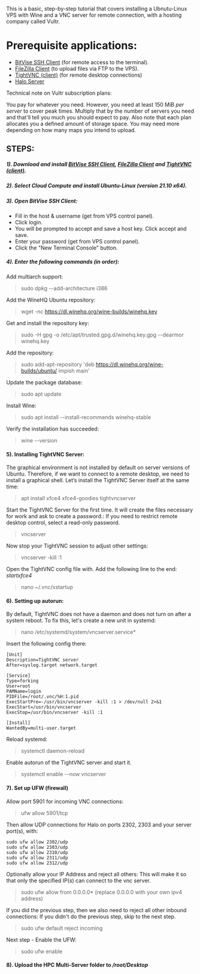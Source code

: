 This is a basic, step-by-step tutorial that covers installing a Ubnutu-Linux VPS with Wine and a VNC server for remote connection, with a hosting company called Vultr. 

# Prerequisite applications:
- [BitVise SSH Client](https://www.bitvise.com/ssh-client-download) (for remote access to the terminal).
- [FileZilla Client](https://filezilla-project.org/download.php?platform=win64) (to upload files via FTP to the VPS).
- [TightVNC (client)](https://www.tightvnc.com/download.php) (for remote desktop connections)
- [Halo Server](https://github.com/Chalwk77/HALO-SCRIPT-PROJECTS/releases/tag/v1.0.7-Multi-Server)

Technical note on Vultr subscription plans:

You pay for whatever you need. However, you need at least 150 MiB *per server* to cover peak times. Multiply that by the
number of servers you need and that'll tell you much you should expect to pay. Also note that each plan allocates you a
defined amount of storage space. You may need more depending on how many maps you intend to upload.

## STEPS:

##### 1). Download and install [BitVise SSH Client](https://www.bitvise.com/ssh-client-download), [FileZilla Client](https://filezilla-project.org/download.php?platform=win64) and [TightVNC (client)](https://www.tightvnc.com/download.php).

##### 2). Select Cloud Compute and install Ubuntu-Linux (version **21.10 x64**).

##### 3). Open BitVise SSH Client:

- Fill in the host & username (get from VPS control panel).
- Click login.
- You will be prompted to accept and save a host key. Click accept and save.
- Enter your password (get from VPS control panel).
- Click the "New Terminal Console" button.

##### 4). Enter the following commands (in order):

Add multiarch support:
> sudo dpkg --add-architecture i386

Add the WineHQ Ubuntu repository:
> wget -nc https://dl.winehq.org/wine-builds/winehq.key

Get and install the repository key:
> sudo -H gpg -o /etc/apt/trusted.gpg.d/winehq.key.gpg --dearmor winehq.key

Add the repository:
> sudo add-apt-repository 'deb https://dl.winehq.org/wine-builds/ubuntu/ impish main'

Update the package database:
> sudo apt update

Install Wine:
> sudo apt install --install-recommends winehq-stable

Verify the installation has succeeded:
> wine --version

#### 5). Installing TightVNC Server:

The graphical environment is not installed by default on server versions of Ubuntu. Therefore, if we want to connect to
a remote desktop, we need to install a graphical shell. Let’s install the TightVNC Server itself at the same time:
> apt install xfce4 xfce4-goodies tightvncserver

Start the TightVNC Server for the first time. It will create the files necessary for work and ask to create a password.:
If you need to restrict remote desktop control, select a read-only password.
> vncserver

Now stop your TightVNC session to adjust other settings:
> vncserver -kill :1

Open the TightVNC config file with. Add the following line to the end: *startxfce4*
> nano ~/.vnc/xstartup

#### 6). Setting up autorun:

By default, TightVNC does not have a daemon and does not turn on after a system reboot. To fix this, let's create a new
unit in systemd:
> nano /etc/systemd/system/vncserver.service*

Insert the following config there:

```
[Unit]
Description=TightVNC server
After=syslog.target network.target

[Service]
Type=forking
User=root
PAMName=login
PIDFile=/root/.vnc/%H:1.pid
ExecStartPre=-/usr/bin/vncserver -kill :1 > /dev/null 2>&1
ExecStart=/usr/bin/vncserver
ExecStop=/usr/bin/vncserver -kill :1

[Install]
WantedBy=multi-user.target
```

Reload systemd:
> systemctl daemon-reload

Enable autorun of the TightVNC server and start it.
> systemctl enable --now vncserver

#### 7). Set up UFW (firewall)

Allow port 5901 for incoming VNC connections:
> ufw allow 5901/tcp

Then allow UDP connections for Halo on ports 2302, 2303 and your server port(s), with:

```
sudo ufw allow 2302/udp
sudo ufw allow 2303/udp
sudo ufw allow 2310/udp
sudo ufw allow 2311/udp
sudo ufw allow 2312/udp
```

Optionally allow your IP Address and reject all others:
This will make it so that only the specified IP(s) can connect to the vnc server.
> sudo ufw allow from 0.0.0.0* (replace 0.0.0.0 with your own ipv4 address)

If you did the previous step, then we also need to reject all other inbound connections:
If you didn't do the previous step, skip to the next step.
> sudo ufw default reject incoming

Next step - Enable the UFW:
> sudo ufw enable

#### 8). Upload the **HPC Multi-Server** folder to */root/Desktop*
